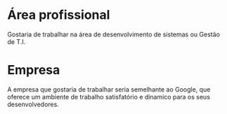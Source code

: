 # Área profissional

 Gostaria de trabalhar na área de desenvolvimento de sistemas ou Gestão de T.I.
  
# Empresa

  A empresa que gostaria de trabalhar seria semelhante ao Google, que oferece um ambiente de trabalho satisfatório e dinamico para os seus desenvolvedores.

